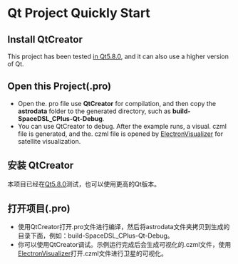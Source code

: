 # Qt Project Quickly Start


## Install QtCreator
This project has been tested [in Qt5.8.0](http://download.qt.io/archive/qt/5.8/5.8.0/), and it can also use a higher version of Qt.

## Open this Project(.pro)
- Open the. pro file use **QtCreator** for compilation, and then copy the **astrodata** folder to the generated directory, such as **build-SpaceDSL_CPlus-Qt-Debug**. 
- You can use QtCreator to debug. After the example runs, a visual. czml file is generated, and the. czml file is opened by [ElectronVisualizer](https://github.com/XiaoGongWei/SpaceDSL/tree/master/ElectronVisualizer) for satellite visualization.

## 安装 QtCreator
本项目已经在[Qt5.8.0](http://download.qt.io/archive/qt/5.8/5.8.0/)测试，也可以使用更高的Qt版本。

## 打开项目(.pro)
- 使用QtCreator打开.pro文件进行编译，然后将astrodata文件夹拷贝到生成的目录下面，例如：build-SpaceDSL_CPlus-Qt-Debug。
- 你可以使用QtCreator调试。示例运行完成后会生成可视化的.czml文件，使用[ElectronVisualizer](https://github.com/XiaoGongWei/SpaceDSL/tree/master/ElectronVisualizer)打开.czml文件进行卫星的可视化。

